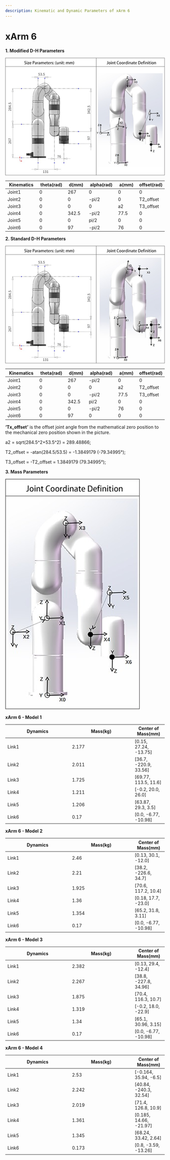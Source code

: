 ```yaml
---
description: Kinematic and Dynamic Parameters of xArm 6
---
```


# xArm 6

**1. Modified D-H Parameters**


![](../assets/image(42).png)


<table><thead><tr><th width="147.33333333333331">Kinematics</th><th width="117">theta(rad)</th><th width="99">d(mm)</th><th width="123">alpha(rad)</th><th width="104">a(mm)</th><th>offset(rad)</th></tr></thead><tbody><tr><td>Joint1</td><td>0</td><td>267</td><td>0</td><td>0</td><td>0</td></tr><tr><td>Joint2</td><td>0</td><td>0</td><td>-pi/2</td><td>0</td><td>T2_offset</mark></td></tr><tr><td>Joint3</td><td>0</td><td>0</td><td>0</td><td>a2</mark></td><td>T3_offset</mark></td></tr><tr><td>Joint4</td><td>0</td><td>342.5</td><td>-pi/2</td><td>77.5</td><td>0</td></tr><tr><td>Joint5</td><td>0</td><td>0</td><td>pi/2</td><td>0</td><td>0</td></tr><tr><td>Joint6</td><td>0</td><td>97</td><td>-pi/2</td><td>76</td><td>0</td></tr></tbody></table>

**2. Standard D-H Parameters**

![](../assets/image(43).png)

<table><thead><tr><th width="147.33333333333331">Kinematics</th><th width="117">theta(rad)</th><th width="99">d(mm)</th><th width="123">alpha(rad)</th><th width="104">a(mm)</th><th>offset(rad)</th></tr></thead><tbody><tr><td>Joint1</td><td>0</td><td>267</td><td>-pi/2</td><td>0</td><td>0</td></tr><tr><td>Joint2</td><td>0</td><td>0</td><td>0</td><td>a2</mark></td><td>T2_offset</mark></td></tr><tr><td>Joint3</td><td>0</td><td>0</td><td>-pi/2</td><td>77.5</td><td>T3_offset</mark></td></tr><tr><td>Joint4</td><td>0</td><td>342.5</td><td>pi/2</td><td>0</td><td>0</td></tr><tr><td>Joint5</td><td>0</td><td>0</td><td>-pi/2</td><td>76</td><td>0</td></tr><tr><td>Joint6</td><td>0</td><td>97</td><td>0</td><td>0</td><td>0</td></tr></tbody></table>


**‘Tx\_offset’** is the offset joint angle from the mathematical zero position to the mechanical zero position shown in the picture.


a2 = sqrt(284.5^2+53.5^2) = 289.48866;

T2\_offset = -atan(284.5/53.5) = -1.3849179 (-79.34995°);

T3\_offset = -T2\_offset = 1.3849179 (79.34995°);



**3. Mass Parameters**

![](../assets/image(44).png)

**xArm 6 - Model 1**

<table><thead><tr><th width="190">Dynamics</th><th width="184.33333333333331">Mass(kg)</th><th>Center of Mass(mm)</th></tr></thead><tbody><tr><td>Link1</td><td>2.177</td><td>[0.15, 27.24, -13.75]</td></tr><tr><td>Link2</td><td>2.011</td><td>[36.7, -220.9, 33.56]</td></tr><tr><td>Link3</td><td>1.725</td><td>[69.77, 113.5, 11.6]</td></tr><tr><td>Link4</td><td>1.211</td><td>[-0.2, 20.0, 26.0]</td></tr><tr><td>Link5</td><td>1.206</td><td>[63.87, 29.3, 3.5]</td></tr><tr><td>Link6</td><td>0.17</td><td>[0.0, -6.77, -10.98]</td></tr></tbody></table>

**xArm 6 - Model 2**

<table><thead><tr><th width="190">Dynamics</th><th width="184.33333333333331">Mass(kg)</th><th>Center of Mass(mm)</th></tr></thead><tbody><tr><td>Link1</td><td>2.46</td><td>[0.13, 30.1, -12.0]</td></tr><tr><td>Link2</td><td>2.21</td><td>[38.2, -226.6, 34.7]</td></tr><tr><td>Link3</td><td>1.925</td><td>[70.6, 117.2, 10.4]</td></tr><tr><td>Link4</td><td>1.36</td><td>[0.18, 17.7, -23.0]</td></tr><tr><td>Link5</td><td>1.354</td><td>[65.2, 31.8, 3.11]</td></tr><tr><td>Link6</td><td>0.17</td><td>[0.0, -6.77, -10.98]</td></tr></tbody></table>

**xArm 6 - Model 3**

<table><thead><tr><th width="190">Dynamics</th><th width="184.33333333333331">Mass(kg)</th><th>Center of Mass(mm)</th></tr></thead><tbody><tr><td>Link1</td><td>2.382</td><td>[0.13, 29.4, -12.4]</td></tr><tr><td>Link2</td><td>2.267</td><td>[38.8, -227.8, 34.96]</td></tr><tr><td>Link3</td><td>1.875</td><td>[70.4, 116.3, 10.7]</td></tr><tr><td>Link4</td><td>1.319</td><td>[-0.2, 18.0, -22.9]</td></tr><tr><td>Link5</td><td>1.34</td><td>[65.1, 30.96, 3.15]</td></tr><tr><td>Link6</td><td>0.17</td><td>[0.0, -6.77, -10.98]</td></tr></tbody></table>

**xArm 6 - Model 4**

<table><thead><tr><th width="190">Dynamics</th><th width="184.33333333333331">Mass(kg)</th><th>Center of Mass(mm)</th></tr></thead><tbody><tr><td>Link1</td><td>2.53</td><td>[-0.164, 35.94, -6.5]</td></tr><tr><td>Link2</td><td>2.242</td><td>[40.84, -240.3, 32.54]</td></tr><tr><td>Link3</td><td>2.019</td><td>[71.4, 126.8, 10.9]</td></tr><tr><td>Link4</td><td>1.361</td><td>[0.185, 14.66, -21.97]</td></tr><tr><td>Link5</td><td>1.345</td><td>[68.24, 33.42, 2.64]</td></tr><tr><td>Link6</td><td>0.173</td><td>[0.8, -3.59, -13.26]</td></tr></tbody></table>
